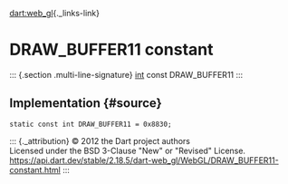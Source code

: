 [dart:web\_gl](../../dart-web_gl/dart-web_gl-library){._links-link}

DRAW\_BUFFER11 constant
=======================

::: {.section .multi-line-signature}
[int](../../dart-core/int-class) const DRAW\_BUFFER11
:::

Implementation {#source}
--------------

``` {.language-dart data-language="dart"}
static const int DRAW_BUFFER11 = 0x8830;
```

::: {._attribution}
© 2012 the Dart project authors\
Licensed under the BSD 3-Clause \"New\" or \"Revised\" License.\
<https://api.dart.dev/stable/2.18.5/dart-web_gl/WebGL/DRAW_BUFFER11-constant.html>
:::
